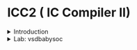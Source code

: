 # ICC2 ( IC Compiler II)

<details>
  <Summary> Introduction </Summary>
  <br>

  * IC Compiler II is specifically architected to address aggressive performance, power, area (PPA), and time-to-market pressures of leading edge designs.
  
* Key technologies include a pervasively parallel optimization framework, multi-objective global placement, routing driven placement optimization, full flow Arc based concurrent clock and data optimization, total power optimization, multi-pattern and FinFET aware flow and machine learning (ML) driven optimization for fast and predictive design closure.
  
* Advanced Fusion technologies offer signoff IR drop driven optimization, PrimeTime® delay calculation within IC Compiler II, exhaustive path based analysis (PBA) and signoff ECO within place and route for unmatched QoR and design convergence. 

![image](https://github.com/user-attachments/assets/bf363650-49b3-48b4-b64a-5d7bcebbab02)

* The `IC Compiler II` tool is designed for efficient design planning, placement, routing, and analysis of very large designs.
  
* IC Compiler II is a complete netlist-to-GDSII implementation system that includes early design exploration and prototyping, detailed design planning, block implementation, chip assembly and sign-off driven design closure.
  
* The foundation, architecture and implementation is based on novel, patented technologies and the software has been written using modern object-oriented languages and tools.
  
* IC Compiler II benefits from the combination of a new hierarchical infrastructure enabling massive parallelism; a highly compact multi-corner and multi-mode (MCMM) architecture; next-generation design-planning; new global, analytical, and scalable optimization techniques; and global optimization approaches to clock synthesis.
  
* `Design planning` is an integral part of the `RTL to GDSII design process`. During design planning, you assess the feasibility of different implementation strategies early in the design flow.
  For large designs, `design planning` helps you to “divide and conquer” the implementation process by partitioning the design into smaller, more manageable pieces for more efficient processing.
  
* IC Compiler is for place and route and it is used after synthesis which can be done with Synopsys DC compiler or Power compiler. IC Compiler goes through the following steps and its outputs go to tapeout.

![image](https://github.com/user-attachments/assets/b19633b4-bae0-4c58-8d8d-339916a8168f)

* Basic place and route design flow using the IC Compiler II 

![image](https://github.com/user-attachments/assets/64599960-502e-48fd-be37-fe66ec9664bb)


* IC Compiler three initialization Files

![image](https://github.com/user-attachments/assets/4404c6c2-cc11-45e2-a237-a3829ebeb2c3)

* Summary

![image](https://github.com/user-attachments/assets/9645bc4f-9273-4a1c-a45d-6f29d5ade61f)


* The `target_library` is the library that IC Compiler uses to pick cells for optimization and re-mapping. It is typically set to only the standard cells library.
  
* The `link_library` contains every library that contains cells that are referenced by the netlist.

1. Milkyway Reference Libraries 
Information is stored in so-called “views”, for example: 
   * CEL: The full layout view 
   * FRAM: The abstract view used for P&R 
   * LM: Logic Model with Timing and Power info (optional*) 。(Optional) here means that the logical libraries do not have to be stored within the Milkyway library structure, but can be located 
     anywhere else. IC Compiler only reads logical libraries (.db) specified through the link_library variable. 
 
2. Technology File (.tf file) 
   * Tech File is unique to each technology
   * Contains metal layer technology parameters:
     *  Number and name designations for each layer/via
     *  Dielectric constant for technology
     *  Physical and electrical characteristics of each layer/via
     *  Design rules for each layer/Via (Minimum wire widths and wire-to-wire spacing, etc.)
     *  Units and precision for electrical units
     *  Colors and patterns of layers for display 

* Example of a Technology File: 

```
Technology  { 
  dielectric  = 3.7 
  unitTimeName  = "ns" 
  timePrecision  = 1000 
  unitLengthName  = "micron" 
  lengthPrecision  = 1000 
  gridResolution  = 5 
  unitVoltageName  = "v" 
  } 
... 
Layer  "m1" { 
  layerNumber  = 16 
  maskName   = "metal1" 
  pitch   = 0.56 
  defaultWidth  = 0.23 
  minWidth   = 0.23 
  minSpacing  = 0.23 

```

* ICC Design Planning Flow

![image](https://github.com/user-attachments/assets/d1d9948a-95cf-4571-b572-8eeb80d3d517)

#### Hierarchical Design Planning Flow
 
* The hierarchical design planning flow provides an efficient approach for managing large designs.
  
* By dividing the design into multiple blocks, different design teams can work on different blocks in parallel, from RTL through physical implementation.
  
* Working with smaller blocks and using multiply instantiated blocks can reduce overall runtime.

![image](https://github.com/user-attachments/assets/10159c8a-8ef3-4214-b3f7-cda11de315dd)

####  Design Planning at Multiple Levels of Physical Hierarchy

* Large, complex SoC designs require hierarchical layout methodologies capable of managing multiple levels of physical hierarchy at the same time. Many traditional design  tools -- including physical planning, place and route, and other tools -- are limited to two  levels of physical hierarchy: top and block.
  
* The IC Compiler II tool provides comprehensive support for designs with multiple levels of physical hierarchy, resulting in shorter time to  results, better QoR, and higher productivity for physical design teams.

* Use the `set_hierarchy_options` command to enable or disable specific blocks and design levels of hierarchy for planning. IC Compiler II provides support in several areas to accommodate designs with multiple 
levels of physical hierarchy:

#### Data Model

The data model in the IC Compiler II tool has built-in support for multiple levels of physical  hierarchy. Native physical hierarchy support provides significant advantages for multi-level physical hierarchy planning and implementation. When performing block shaping,  placement, routing, timing, and other steps, the tool can quickly access the specific data  relative to physical hierarchy needed to perform the function.

#### Block Shaping

In a complex design with multiple levels of physical hierarchy, the block shaper needs to  know the target area for each sub-chip, the aspect ratio constraints required by hard macro  children, and any interconnect that exists at the sibling-to-sibling, parent-to-child, and  child-to parent interfaces. For multi-voltage designs, the block shaper needs the target locations for voltage areas. These requirements add additional constraints for the shaper to  manage. For multi-level physical hierarchy planning, block shaping constraints on lower  level sub-chips must be propagated to the top level; these constraints take the form of block  shaping constraints on parent sub-chips. To improve performance, the shaper does not need the full netlist content that exists within each sub-chip or block.The IC Compiler II data model provides block shaping with the specific data required to  accomplish these goals. For multi-voltage designs, the tool reads UPF and saves the power  intent at the sub-chip level. The tool retrieves data from the data model to calculate targets  based on natural design utilization or retrieves user-defined attributes that specify design 
targets.

#### Cell and Macro Placement
 
After block shaping, the cell and macro placement function sees a global view of the  interconnect paths and data flow at the physical hierarchy boundaries and connectivity to macro cells. With this information, the tool places macros for each sub-chip at each level of  hierarchy. Because the tool understands the relative location requirements of interconnect  paths at the boundaries at all levels, sufficient resources at the adjacent sub-chip edges are  reserved to accommodate interconnect paths. The placer anticipates the needs of  hierarchical pin placement and places macros where interconnect paths do not require  significant buffering to drive signals across macros.
The placer models the external environment at the boundaries of both child and parent  sub-chips by considering sub-chip shapes, locations, and the global macro placements. Using this information, the placer creates cell placement jobs for each sub-chip at each level  of hierarchy. By delegating sub-chip placement across multiple processes, the tool minimizes turnaround time while maximizing the use of compute resources.

![image](https://github.com/user-attachments/assets/5602713d-92d4-4830-a16a-4591ba8e04f2)


#### Power Planning

For power planning, the IC Compiler II tool provides an innovative pattern-based methodology. Patterns describing construction rules -- widths, layers, and pitches required to form rings and meshes -- are applied to different areas of the floorplan such as voltage areas, groups of macros, and so on. Strategies associate single patterns or multiple patterns with areas. Given these strategy definitions, the IC Compiler II tool characterizes the power plan and automatically generates definitions of strategies for sub-chips at all levels. A complete power plan is generated in a distributed manner. Because the characterized strategies are written in terms of objects at each sub-chip level, power plans can be easily re-created to accommodate floorplan changes at any level.

![image](https://github.com/user-attachments/assets/ad9e78bd-ab4d-4f69-978f-19bedd83752b)

 
#### Pin Placement
 
With block shapes formed, macros placed, and power routed, pin placement retrieves interface data from all levels and invokes the global router to determine the optimal location to place hierarchical pins. The global router recognizes physical boundaries at all levels to ensure efficient use of resources at hierarchical pin interfaces. Pins are aligned across multiple levels when possible. Like all IC Compiler II operations, the global router comprehends multiply instantiated blocks (MIBs) and creates routes compliant with each MIB instantiation. To place pins for MIBs, the pin placement algorithm determines the best 
pin placement that works for all instances, ensuring that the pin placement on each instance is identical. Additionally, pin placement creates feedthroughs for all sub-chips, including MIBs, throughout the hierarchy. The global router creates feedthroughs across MIBs, determines feedthrough reuse, and connects unused feedthroughs to power or ground as required.

![image](https://github.com/user-attachments/assets/4a74f025-8781-45c4-9f1a-05686d41bb55)


#### Timing Budgeting

The IC Compiler II tool estimates the timing at hierarchical interfaces and creates timing budgets for sub-chips. The timing budgeter in IC Compiler II creates timing constraints for all child interface pins within the full chip, the parent and child interfaces for mid-level sub-chips and the primary pins at lowest level sub-chips. The entire design can proceed with placement and optimization concurrently and in a distributed manner.
To examine critical timing paths in the layout or perform other design planning tasks, you can interactively view, analyze, and manually edit any level of the design in a full-chip context. You can choose to view top-level only or multiple levels of hierarchy. When viewing multiple levels, interactive routing is performed as if the design is flat. At completion, routes are pushed into children and hierarchical pins are automatically added.

![image](https://github.com/user-attachments/assets/a5b31adf-453d-4f0b-bdc0-30d53908200b)

</details>

<details>
  <summary>Lab: vsdbabysoc</summary>
<br>

#### Downloading Physical Design Collaterals:

* git clone https://github.com/efabless/skywater-pdk-libs-sky130_fd_sc_hd to download all the technology files (.techlef) for the Skywater 130nm PDK, along with all the .lef files for the standard cells.
* git clone https://github.com/bharath19-gs/synopsys_ICC2flow_130nm to download the technology files (.tf) for the Skywater 130nm PDK, as well as the RC Tech file (parasitics) in .itf format.
* git clone https://github.com/kunalg123/icc2_workshop_collaterals to obtain all the scripts necessary for setting up and executing the physical design flow in the ICC2 Compiler tool.


The ITF file is essential for parasitic extraction tools to create the RC parasitics necessary for analyzing timing, signal integrity, power, and reliability.

Moreover, the ITF file can also be utilized to produce TLU+ files, which are vital technology files in physical design.

To convert an .itf file to .tluplus format, follow these steps:

```

* cd `/home/vijayalaxmi/synopsys_ICC2flow_130nm/synopsys_skywater_flow_nominal/itf_files`
* In Terminal,
    grdgenxo -itf2TLUPlus -i skywater130.nominal.itf -o skywater130.nominal.tluplus # to generate TLUplus RC Tech file from .itf file format using StarRC tool.

```

![image](https://github.com/user-attachments/assets/c4174a8f-7492-47d3-bf0c-ceddeadef6ee)

* synthesis.tcl

```

set target_library /home/vijayalaxmi/Desktop/VLSI/VSDBabySoC/src/lib/sky130_fd_sc_hd__tt_025C_1v80.db
set link_library {* /home/vijayalaxmi/Desktop/VLSI/VSDBabySoC/src/lib/sky130_fd_sc_hd__tt_025C_1v80.db /home/vijayalaxmi/Desktop/VLSI/VSDBabySoC/src/lib/avsdpll.db /home/vijayalaxmi/Desktop/VLSI/VSDBabySoC/src/lib/avsddac.db}
set search_path {/home/vijayalaxmi/Desktop/VLSI/VSDBabySoC/src/include /home/vijayalaxmi/Desktop/VLSI/VSDBabySoC/src/module}
read_file {sandpiper_gen.vh  sandpiper.vh  sp_default.vh  sp_verilog.vh clk_gate.v rvmyth.v rvmyth_gen.v vsdbabysoc.v} -autoread -top vsdbabysoc
link
read_sdc /home/vijayalaxmi/Desktop/VLSI/VSDBabySoC/src/sdc/vsdbabysoc_synthesis.sdc
compile_ultra
report_qor > /home/vijayalaxmi/Desktop/VLSI/VSDBabySoC/output/reports/qor_post_synth.rpt
report_area > /home/vijayalaxmi/Desktop/VLSI/VSDBabySoC/output/reports/area_post_synth.rpt
report_power > /home/vijayalaxmi/Desktop/VLSI/VSDBabySoC/output/reports/power_post_synth.rpt
write_file -format verilog -hierarchy -output /home/vijayalaxmi/Desktop/VLSI/VSDBabySoC/output/vsdbabysoc_net.v
write -f ddc -out /home/vijayalaxmi/Desktop/VLSI/VSDBabySoC/output/vsdbabysoc.ddc

start_gui

```

* Invoke dc_shell
  * csh
  * dc_shell
* source /home/vijayalaxmi/Desktop/VLSI/synthesis.tcl

![image](https://github.com/user-attachments/assets/e3c6222a-0b85-4aa6-8eb7-790a107cacc0)
![image](https://github.com/user-attachments/assets/eca343e5-0d46-4929-a6c7-f9220caf9e5c)


## VSDBabySoC Reports

#### QoR Report

```

Information: Updating design information... (UID-85)
 
****************************************
Report : qor
Design : vsdbabysoc
Version: T-2022.03-SP5-6
Date   : Tue Nov 26 12:47:22 2024
****************************************


  Timing Path Group 'clk'
  -----------------------------------
  Levels of Logic:              41.00
  Critical Path Length:         10.87
  Critical Path Slack:           0.00
  Critical Path Clk Period:     11.00
  Total Negative Slack:          0.00
  No. of Violating Paths:        0.00
  Worst Hold Violation:          0.00
  Total Hold Violation:          0.00
  No. of Hold Violations:        0.00
  -----------------------------------


  Cell Count
  -----------------------------------
  Hierarchical Cell Count:          1
  Hierarchical Port Count:         12
  Leaf Cell Count:               2539
  Buf/Inv Cell Count:             518
  Buf Cell Count:                   4
  Inv Cell Count:                 514
  CT Buf/Inv Cell Count:            0
  Combinational Cell Count:      1863
  Sequential Cell Count:          676
  Macro Count:                      0
  -----------------------------------


  Area
  -----------------------------------
  Combinational Area:    11173.215786
  Noncombinational Area: 13532.978775
  Buf/Inv Area:           1950.620739
  Total Buffer Area:            18.77
  Total Inverter Area:        1931.85
  Macro/Black Box Area:      0.000000
  Net Area:                  0.000000
  -----------------------------------
  Cell Area:             24706.194561
  Design Area:           24706.194561


  Design Rules
  -----------------------------------
  Total Number of Nets:          2579
  Nets With Violations:             0
  Max Trans Violations:             0
  Max Cap Violations:               0
  -----------------------------------


  Hostname: sfalvsd

  Compile CPU Statistics
  -----------------------------------------
  Resource Sharing:                    0.03
  Logic Optimization:                  2.02
  Mapping Optimization:                4.27
  -----------------------------------------
  Overall Compile Time:               19.77
  Overall Compile Wall Clock Time:    20.11

  --------------------------------------------------------------------

  Design  WNS: 0.00  TNS: 0.00  Number of Violating Paths: 0


  Design (Hold)  WNS: 0.00  TNS: 0.00  Number of Violating Paths: 0

  --------------------------------------------------------------------


1

```

#### Power Report

```
 
 
****************************************
Report : power
        -analysis_effort low
Design : vsdbabysoc
Version: T-2022.03-SP5-6
Date   : Tue Nov 26 12:47:22 2024
****************************************


Library(s) Used:

    sky130_fd_sc_hd__tt_025C_1v80 (File: /home/vijayalaxmi/Desktop/VLSI/VSDBabySoC/src/lib/sky130_fd_sc_hd__tt_025C_1v80.db)
    avsddac (File: /home/vijayalaxmi/Desktop/VLSI/VSDBabySoC/src/lib/avsddac.db)
    avsdpll (File: /home/vijayalaxmi/Desktop/VLSI/VSDBabySoC/src/lib/avsdpll.db)


Operating Conditions: tt_025C_1v80   Library: sky130_fd_sc_hd__tt_025C_1v80
Wire Load Model Mode: top

Design        Wire Load Model            Library
------------------------------------------------
vsdbabysoc             Small             sky130_fd_sc_hd__tt_025C_1v80


Global Operating Voltage = 1.8  
Power-specific unit information :
    Voltage Units = 1V
    Capacitance Units = 1.000000pf
    Time Units = 1ns
    Dynamic Power Units = 1mW    (derived from V,C,T units)
    Leakage Power Units = 1nW


Attributes
----------
i - Including register clock pin internal power


  Cell Internal Power  =   2.6041 mW   (83%)
  Net Switching Power  = 536.1713 uW   (17%)
                         ---------
Total Dynamic Power    =   3.1402 mW  (100%)

Cell Leakage Power     =   8.0471 nW


                 Internal         Switching           Leakage            Total
Power Group      Power            Power               Power              Power   (   %    )  Attrs
--------------------------------------------------------------------------------------------------
io_pad             0.0000            0.0000            0.0000            0.0000  (   0.00%)
memory             0.0000            0.0000            0.0000            0.0000  (   0.00%)
black_box          0.0000            0.3975            0.0000            0.3975  (  12.66%)
clock_network      2.5022            0.0000            0.0000            2.5022  (  79.68%)  i
register       4.2197e-02        1.8358e-02            5.4668        6.0562e-02  (   1.93%)
sequential         0.0000            0.0000            0.0000            0.0000  (   0.00%)
combinational  5.9688e-02            0.1203            2.5803            0.1800  (   5.73%)
--------------------------------------------------------------------------------------------------
Total              2.6041 mW         0.5362 mW         8.0471 nW         3.1402 mW
1

```

### Area Report

```

 
****************************************
Report : area
Design : vsdbabysoc
Version: T-2022.03-SP5-6
Date   : Tue Nov 26 12:47:22 2024
****************************************

Library(s) Used:

    sky130_fd_sc_hd__tt_025C_1v80 (File: /home/vijayalaxmi/Desktop/VLSI/VSDBabySoC/src/lib/sky130_fd_sc_hd__tt_025C_1v80.db)
    avsddac (File: /home/vijayalaxmi/Desktop/VLSI/VSDBabySoC/src/lib/avsddac.db)
    avsdpll (File: /home/vijayalaxmi/Desktop/VLSI/VSDBabySoC/src/lib/avsdpll.db)

Number of ports:                           19
Number of nets:                          2591
Number of cells:                         2540
Number of combinational cells:           1861
Number of sequential cells:               676
Number of macros/black boxes:               2
Number of buf/inv:                        518
Number of references:                       4

Combinational area:              11173.215786
Buf/Inv area:                     1950.620739
Noncombinational area:           13532.978775
Macro/Black Box area:                0.000000
Net Interconnect area:      undefined  (Wire load has zero net area)

Total cell area:                 24706.194561
Total area:                 undefined
1

```

## Once the synthesis flow is run without errors, design_vision gui will be generated, here we can view 

## VSDBabySoC Schematic

![image](https://github.com/user-attachments/assets/7f1bb72a-461d-4fcd-8c44-7f7ccee9ebcc)
![image](https://github.com/user-attachments/assets/54e344b9-9e1d-48a3-8217-da371274e1e6)


## RVMYTH Core Schematic

![image](https://github.com/user-attachments/assets/58c50b13-122e-4c5c-b105-a844d0714596)
![image](https://github.com/user-attachments/assets/41ee5ce4-79f2-4244-b738-64d723770361)
![image](https://github.com/user-attachments/assets/6fef96eb-f831-4582-875f-2e5ee3de924b)
![image](https://github.com/user-attachments/assets/6e1b42d2-4ced-4ee4-bd51-3401ffc8341c)


## Physical Design Flow

Collaterals can be configured using the following files located at the path 
/home/vijayalaxmi/Desktop/PD_flow/scripts:

compile_pg_example.tcl
init_design.mcmm_example.auto_expanded.tcl
init_design.read_parasitic_tech_example.tcl
init_design.tech_setup.tcl
pns_example.tcl
top.tcl
write_block_data.tcl

#### icc2_common_setup.tcl

![image](https://github.com/user-attachments/assets/99b5f11e-eb35-49d3-8d7e-77c81969c987)

![image](https://github.com/user-attachments/assets/d4f6eafd-e89a-4c75-8430-0e33fc507234)

![image](https://github.com/user-attachments/assets/c037d272-6242-48c6-b76f-b4dbb6c528c7)

![image](https://github.com/user-attachments/assets/5c7de479-8d85-4205-b8ba-1e6f66ab74e1)

![image](https://github.com/user-attachments/assets/ce850866-63d3-4959-a741-a18dadf1dab4)

#### icc2_dp_setup.tcl

![image](https://github.com/user-attachments/assets/8ba83f9c-2d41-4fd8-84a4-2d7de23ff633)

#### init_design.read_parasitic_tech_example.tcl

![image](https://github.com/user-attachments/assets/7cc23ead-22a5-462c-b5d7-dbccc25621e3)


#### ICC2 Screenshots:

![image](https://github.com/user-attachments/assets/58fdf73b-4db1-4326-8c14-a52ef068fa89)


![image](https://github.com/user-attachments/assets/fdcff874-62ed-49ac-9201-88d553bad143)


</details>
